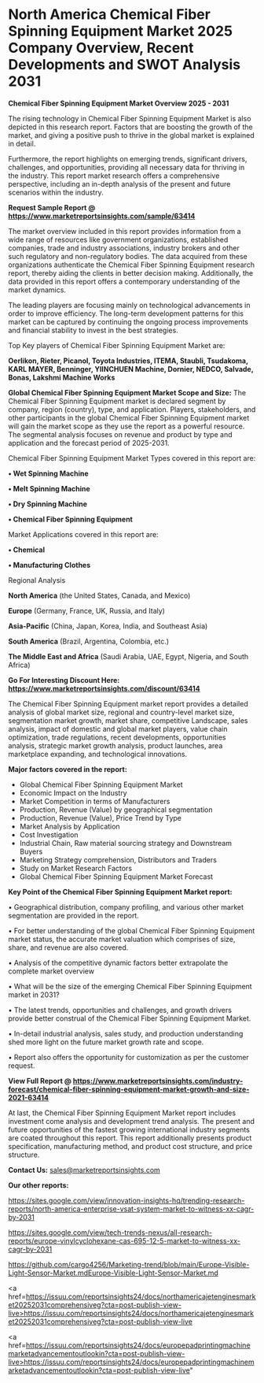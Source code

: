  # North America Chemical Fiber Spinning Equipment Market 2025 Company Overview, Recent Developments and SWOT Analysis 2031

<Strong> Chemical Fiber Spinning Equipment Market Overview 2025 - 2031</strong>

The rising technology in Chemical Fiber Spinning Equipment Market is also depicted in this research report. Factors that are boosting the growth of the market, and giving a positive push to thrive in the global market is explained in detail.

Furthermore, the report highlights on emerging trends, significant drivers, challenges, and opportunities, providing all necessary data for thriving in the industry. This report market research offers a comprehensive perspective, including an in-depth analysis of the present and future scenarios within the industry.

<strong>Request Sample Report @ <a href=https://www.marketreportsinsights.com/sample/63414>https://www.marketreportsinsights.com/sample/63414</a></strong>

The market overview included in this report provides information from a wide range of resources like government organizations, established companies, trade and industry associations, industry brokers and other such regulatory and non-regulatory bodies. The data acquired from these organizations authenticate the Chemical Fiber Spinning Equipment research report, thereby aiding the clients in better decision making. Additionally, the data provided in this report offers a contemporary understanding of the market dynamics.

The leading players are focusing mainly on technological advancements in order to improve efficiency. The long-term development patterns for this market can be captured by continuing the ongoing process improvements and financial stability to invest in the best strategies.

Top Key players of Chemical Fiber Spinning Equipment Market are:

<strong>Oerlikon, Rieter, Picanol, Toyota Industries, ITEMA, Staubli, Tsudakoma, KARL MAYER, Benninger, YIINCHUEN Machine, Dornier, NEDCO, Salvade, Bonas, Lakshmi Machine Works</strong>

<strong><b>Global Chemical Fiber Spinning Equipment Market Scope and Size:</b></strong>
The Chemical Fiber Spinning Equipment market is declared segment by company, region (country), type, and application. Players, stakeholders, and other participants in the global Chemical Fiber Spinning Equipment market will gain the market scope as they use the report as a powerful resource. The segmental analysis focuses on revenue and product by type and application and the forecast period of 2025-2031.

Chemical Fiber Spinning Equipment Market Types covered in this report are:

<strong>• Wet Spinning Machine

• Melt Spinning Machine

• Dry Spinning Machine

• Chemical Fiber Spinning Equipment</strong>

Market Applications covered in this report are:

<strong>• Chemical

• Manufacturing Clothes</strong> 

Regional Analysis

<strong>North America</strong> (the United States, Canada, and Mexico)

<strong>Europe</strong> (Germany, France, UK, Russia, and Italy)

<strong>Asia-Pacific</strong> (China, Japan, Korea, India, and Southeast Asia)

<strong>South America</strong> (Brazil, Argentina, Colombia, etc.)

<strong>The Middle East and Africa</strong> (Saudi Arabia, UAE, Egypt, Nigeria, and South Africa)

<strong>Go For Interesting Discount Here: <a href=https://www.marketreportsinsights.com/discount/63414>https://www.marketreportsinsights.com/discount/63414</a></strong>

The Chemical Fiber Spinning Equipment market report provides a detailed analysis of global market size, regional and country-level market size, segmentation market growth, market share, competitive Landscape, sales analysis, impact of domestic and global market players, value chain optimization, trade regulations, recent developments, opportunities analysis, strategic market growth analysis, product launches, area marketplace expanding, and technological innovations.

<strong><b>Major factors covered in the report:</b></strong>
<ul>
  <li>Global Chemical Fiber Spinning Equipment Market </li>
  <li>Economic Impact on the Industry</li>
  <li>Market Competition in terms of Manufacturers</li>
  <li>Production, Revenue (Value) by geographical segmentation</li>
  <li>Production, Revenue (Value), Price Trend by Type</li>
  <li>Market Analysis by Application</li>
  <li>Cost Investigation</li>
  <li>Industrial Chain, Raw material sourcing strategy and Downstream Buyers</li>
  <li>Marketing Strategy comprehension, Distributors and Traders</li>
  <li>Study on Market Research Factors</li>
  <li>Global Chemical Fiber Spinning Equipment Market Forecast</li>
</ul>

<strong><b>Key Point of the Chemical Fiber Spinning Equipment Market report:</b></strong>

• Geographical distribution, company profiling, and various other market segmentation are provided in the report.

• For better understanding of the global Chemical Fiber Spinning Equipment market status, the accurate market valuation which comprises of size, share, and revenue are also covered.

• Analysis of the competitive dynamic factors better extrapolate the complete market overview

• What will be the size of the emerging Chemical Fiber Spinning Equipment market in 2031?

• The latest trends, opportunities and challenges, and growth drivers provide better construal of the Chemical Fiber Spinning Equipment Market.

• In-detail industrial analysis, sales study, and production understanding shed more light on the future market growth rate and scope.

• Report also offers the opportunity for customization as per the customer request.

<strong><b>View Full Report @ <a href=https://www.marketreportsinsights.com/industry-forecast/chemical-fiber-spinning-equipment-market-growth-and-size-2021-63414>https://www.marketreportsinsights.com/industry-forecast/chemical-fiber-spinning-equipment-market-growth-and-size-2021-63414</a></b></strong>


At last, the Chemical Fiber Spinning Equipment Market report includes investment come analysis and development trend analysis. The present and future opportunities of the fastest growing international industry segments are coated throughout this report. This report additionally presents product specification, manufacturing method, and product cost structure, and price structure.

<strong>Contact Us:</strong>
sales@marketreportsinsights.com

<strong>Our other reports:</strong>

<a href=https://sites.google.com/view/innovation-insights-hq/trending-research-reports/north-america-enterprise-vsat-system-market-to-witness-xx-cagr-by-2031>https://sites.google.com/view/innovation-insights-hq/trending-research-reports/north-america-enterprise-vsat-system-market-to-witness-xx-cagr-by-2031</a>

<a href=https://sites.google.com/view/tech-trends-nexus/all-research-reports/europe-vinylcyclohexane-cas-695-12-5-market-to-witness-xx-cagr-by-2031>https://sites.google.com/view/tech-trends-nexus/all-research-reports/europe-vinylcyclohexane-cas-695-12-5-market-to-witness-xx-cagr-by-2031</a>

<a href=https://github.com/cargo4256/Marketing-trend/blob/main/Europe-Visible-Light-Sensor-Market.mdEurope-Visible-Light-Sensor-Market.md>https://github.com/cargo4256/Marketing-trend/blob/main/Europe-Visible-Light-Sensor-Market.mdEurope-Visible-Light-Sensor-Market.md</a>

<a href=https://issuu.com/reportsinsights24/docs/northamericajetenginesmarket20252031comprehensiveg?cta=post-publish-view-live>https://issuu.com/reportsinsights24/docs/northamericajetenginesmarket20252031comprehensiveg?cta=post-publish-view-live</a>

<a href=https://issuu.com/reportsinsights24/docs/europepadprintingmachinemarketadvancementoutlookin?cta=post-publish-view-live>https://issuu.com/reportsinsights24/docs/europepadprintingmachinemarketadvancementoutlookin?cta=post-publish-view-live</a>"

